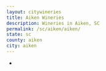 ```yaml
---
layout: citywineries
title: Aiken Wineries
description: Wineries in Aiken, SC
permalink: /sc/aiken/aiken/
state: sc
county: aiken
city: aiken
---
```

-
